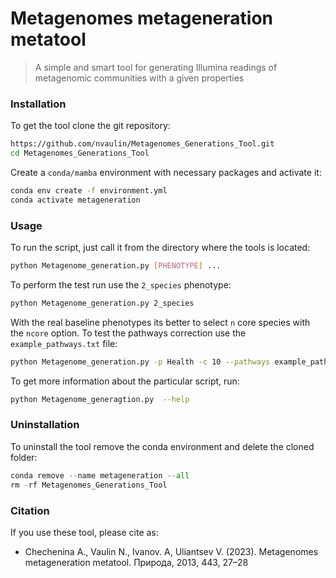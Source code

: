 # Metagenomes metageneration metatool

>  A simple and smart tool for generating Illumina readings of metagenomic communities with a given properties

### Installation

To get the tool clone the git repository:

```bash
https://github.com/nvaulin/Metagenomes_Generations_Tool.git
cd Metagenomes_Generations_Tool
```

Create a `conda/mamba` environment with necessary packages and activate it:

```bash
conda env create -f environment.yml
conda activate metageneration
```

### Usage


To run the script, just call it from the directory where the tools is located:

```bash
python Metagenome_generation.py [PHENOTYPE] ...
```

To perform the test run use the `2_species` phenotype:
```bash
python Metagenome_generation.py 2_species
```

With the real baseline phenotypes its better to select `n` core species with the `ncore` option.
To test the pathways correction use the `example_pathways.txt` file:
```bash
python Metagenome_generation.py -p Health -c 10 --pathways example_pathways.txt
```

To get more information about the particular script, run:

```bash
python Metagenome_generagtion.py  --help
```


### Uninstallation

To uninstall the tool remove the conda environment and delete the cloned folder:
```python
conda remove --name metageneration --all
rm -rf Metagenomes_Generations_Tool
```

### Citation

If you use these tool, please cite as:
- Chechenina A., Vaulin N., Ivanov. A, Uliantsev V. (2023). Metagenomes metageneration metatool. Природа, 2013, 443, 27–28
